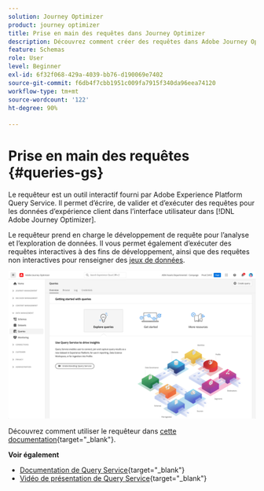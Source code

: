 ```yaml
---
solution: Journey Optimizer
product: journey optimizer
title: Prise en main des requêtes dans Journey Optimizer
description: Découvrez comment créer des requêtes dans Adobe Journey Optimizer
feature: Schemas
role: User
level: Beginner
exl-id: 6f32f068-429a-4039-bb76-d190069e7402
source-git-commit: f6db4f7cbb1951c009fa7915f340da96eea74120
workflow-type: tm+mt
source-wordcount: '122'
ht-degree: 90%

---
```


# Prise en main des requêtes {#queries-gs}

Le requêteur est un outil interactif fourni par Adobe Experience Platform Query Service. Il permet d’écrire, de valider et d’exécuter des requêtes pour les données d’expérience client dans l’interface utilisateur dans [!DNL Adobe Journey Optimizer].

Le requêteur prend en charge le développement de requête pour l’analyse et l’exploration de données. Il vous permet également d’exécuter des requêtes interactives à des fins de développement, ainsi que des requêtes non interactives pour renseigner des [jeux de données](get-started-datasets.md).

![](assets/queries-home.png)

Découvrez comment utiliser le requêteur dans [cette documentation](https://experienceleague.adobe.com/docs/experience-platform/query/ui/user-guide.html?lang=fr){target=&quot;_blank&quot;}.

**Voir également**

* [Documentation de Query Service](https://experienceleague.adobe.com/docs/experience-platform/query/home.html?lang=fr){target=&quot;_blank&quot;}
* [Vidéo de présentation de Query Service](https://experienceleague.adobe.com/docs/platform-learn/tutorials/queries/understanding-query-service.html?lang=fr){target=&quot;_blank&quot;}
